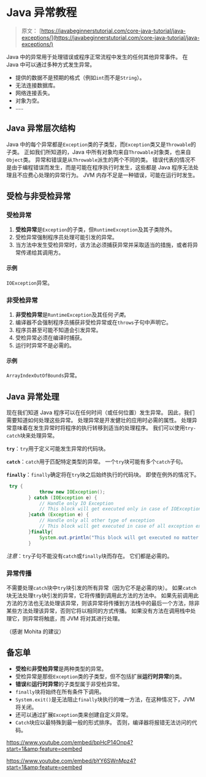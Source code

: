 # Java 异常教程

> 原文： [https://javabeginnerstutorial.com/core-java-tutorial/java-exceptions/](https://javabeginnerstutorial.com/core-java-tutorial/java-exceptions/)

Java 中的异常用于处理错误或程序正常流程中发生的任何其他异常事件。 在 Java 中可以通过多种方式发生异常。

*   提供的数据不是预期的格式（例如`int`而不是`String`）。
*   无法连接数据库。
*   网络连接丢失。
*   对象为空。
*   …..

## Java 异常层次结构

Java 中的每个异常都是`Exception`类的子类型，而`Exception`类又是`Throwable`的子类。 正如我们所知道的，Java 中所有对象均来自`Throwable`对象类，也来自`Object`类。 异常和错误是从`Throwable`派生的两个不同的类。 错误代表的情况不是由于编程错误而发生，而是可能在程序执行时发生，这些都是 Java 程序无法处理且不应费心处理的异常行为。 JVM 内存不足是一种错误，可能在运行时发生。

## 受检与非受检异常

### 受检异常

1.  **受检异常**是`Exception`的子类，但`RuntimeException`及其子类除外。
2.  受检异常强制程序员处理可能引发的异常。
3.  当方法中发生受检异常时，该方法必须捕获异常并采取适当的措施，或者将异常传递给其调用方。

#### 示例

`IOException`异常。

### 非受检异常

1.  **非受检异常**是`RuntimeException`及其任何*子类*。
2.  编译器不会强制程序员捕获非受检异常或在`throws`子句中声明它。
3.  程序员甚至可能不知道会引发异常。
4.  受检异常必须在编译时捕获。
5.  运行时异常不是必需的。

#### 示例

`ArrayIndexOutOfBounds`异常。

## Java 异常处理

现在我们知道 Java 程序可以在任何时间（或任何位置）发生异常。 因此，我们需要知道如何处理这些异常。 处理异常是开发健壮的应用时必需的属性。 处理异常意味着在发生异常时将程序的执行转移到适当的处理程序。 我们可以使用`try-catch`块来处理异常。

**`try`**：`try`用于定义可能发生异常的代码块。

**`catch`**：`catch`用于匹配特定类型的异常。 一个`try`块可能有多个`catch`子句。

**`finally`**：`finally`确定将在`try`块之后始终执行的代码块。 即使在例外的情况下。

```java
 try {
			throw new IOException();
		} catch (IOException e) {
			// Handle only IO Exception
			// This block will get executed only in case of IOException
		}catch (Exception e) {
			// Handle only all other type of exception
			// This block will get executed in case of all exception except IOException
		}finally{
			System.out.println("This block will get executed no matter exception occur or not");
		}
```

*注意*：`try`子句不能没有`catch`或`finally`块而存在。 它们都是必需的。

### 异常传播

不需要处理`catch`块中`try`块引发的所有异常（因为它不是必需的块）。 如果`catch`块无法处理`try`块引发的异常，它将传播到调用此方法的方法中。 如果先前调用此方法的方法也无法处理该异常，则该异常将传播到方法栈中的最后一个方法，除非某些方法处理该异常，否则它将以相同的方式传播。 如果没有方法在调用栈中处理它，则异常将触底，而 JVM 将对其进行处理。

（感谢 Mohita 的建议）

## 备忘单

*   **受检**和**非受检异常**是两种类型的异常。
*   受检异常是那些`Exception`类的子类型，但不包括扩展**运行时异常**的类。
*   **错误**和**运行时异常**的子类型属于非受检异常。
*   `finally`块将始终在所有条件下调用。
*   `System.exit()`是无法阻止`finally`块执行的唯一方法，在这种情况下，JVM 将关闭。
*   还可以通过扩展`Exception`类来创建自定义异常。
*   `Catch`块应以最特殊到最一般的形式排序。 否则，编译器将报错无法访问的代码。

<https://www.youtube.com/embed/bpHcP14Onp4?start=1&amp;feature=oembed>

<https://www.youtube.com/embed/bYY6SWnMpz4?start=1&amp;feature=oembed>

